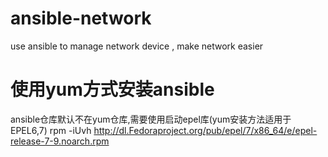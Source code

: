 # ansible-network
use ansible to manage network device , make network easier

# 使用yum方式安装ansible
ansible仓库默认不在yum仓库,需要使用启动epel库(yum安装方法适用于EPEL6,7)
rpm -iUvh http://dl.Fedoraproject.org/pub/epel/7/x86_64/e/epel-release-7-9.noarch.rpm
